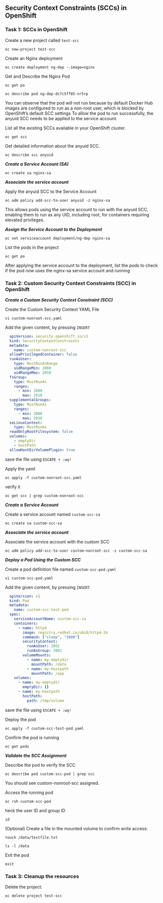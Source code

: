 ## Security Context Constraints (SCCs) in OpenShift

### Task 1:  SCCs in OpenShift
Create a new project called `test-scc`
```
oc new-project test-scc
```
Create an Nginx deployment  
```
oc create deployment ng-dep --image=nginx
```
Get and Describe the Nginx Pod
```
oc get po
```
```
oc describe pod ng-dep-dc7c5ff85-nr5rp
```
You can observe that the pod will not run because by default Docker Hub images are configured to run as a non-root user, which is blocked by OpenShift’s default SCC settings
To allow the pod to run successfully, the anyuid SCC needs to be applied to the service account.

List all the existing SCCs available in your OpenShift cluster.
```
oc get scc
```
Get detailed information about the anyuid SCC.
```
oc describe scc anyuid
```
***Create a Service Account (SA)***

```
oc create sa nginx-sa
```
***Associate the service account***

Apply the anyuid SCC to the Service Account
```
oc adm policy add-scc-to-user anyuid -z nginx-sa
```
This allows pods using the service account to run with the anyuid SCC, enabling them to run as any UID, including root, for containers requiring elevated privileges.

***Assign the Service Account to the Deployment***

```
oc set serviceaccount deployment/ng-dep nginx-sa
```
List the pods in the project
```
oc get po
```
After applying the service account to the deployment, list the pods to check if the pod now uses the nginx-sa service account and running

### Task 2: Custom Security Context Constraints (SCC) in OpenShift

***Create a Custom Security Context Constraint (SCC)***

Create the Custom Security Context YAML File

```
vi custom-nonroot-scc.yaml
```

Add the given content, by pressing `INSERT`

```yaml
  apiVersion: security.openshift.io/v1
  kind: SecurityContextConstraints
  metadata:
    name: custom-nonroot-scc
  allowPrivilegedContainer: false
  runAsUser:
    type: MustRunAsRange
    uidRangeMin: 2000
    uidRangeMax: 2010
  fsGroup:
    type: MustRunAs
    ranges:
      - min: 2000
        max: 2010
  supplementalGroups:
    type: MustRunAs
    ranges:
      - min: 2000
        max: 2010
  seLinuxContext:
    type: MustRunAs
  readOnlyRootFilesystem: false
  volumes:
    - emptyDir
    - hostPath
  allowHostDirVolumePlugin: true
```
save the file using `ESCAPE + :wq!`

Apply the yaml
```
oc apply -f custom-nonroot-scc.yaml
```
verify it
```
oc get scc | grep custom-nonroot-scc
```
***Create a Service Account***

Create a service account named `custom-scc-sa`
```
oc create sa custom-scc-sa
```

***Associate the service account***

Associate the service account with the custom SCC
```
oc adm policy add-scc-to-user custom-nonroot-scc -z custom-scc-sa
```
***Deploy a Pod Using the Custom SCC***

Create a pod definition file named `custom-scc-pod.yaml`

```
vi custom-scc-pod.yaml
```

Add the given content, by pressing `INSERT`

```yaml
  apiVersion: v1
  kind: Pod
  metadata:
    name: custom-scc-test-pod
  spec:
    serviceAccountName: custom-scc-sa
    containers:
      - name: httpd
        image: registry.redhat.io/ubi8/httpd-24
        command: ["sleep", "3600"]
        securityContext:
          runAsUser: 2001
          runAsGroup: 2001
        volumeMounts:
          - name: my-emptydir
            mountPath: /data
          - name: my-hostpath
            mountPath: /app
    volumes:
      - name: my-emptydir
        emptyDir: {}
      - name: my-hostpath
        hostPath:
          path: /tmp/volume
```
save the file using `ESCAPE + :wq!`

Deploy the pod
```
oc apply -f custom-scc-test-pod.yaml
```
Confirm the pod is running
```
oc get pods
```
***Validate the SCC Assignment***

Describe the pod to verify the SCC
```
oc describe pod custom-scc-pod | grep scc
```
You should see custom-nonroot-scc assigned.

Access the running pod
```
oc rsh custom-scc-pod
```
heck the user ID and group ID
```
id
```
(Optional) Create a file in the mounted volume to confirm write access:
```
touch /data/testfile.txt
```
```
ls -l /data
```
Exit the pod
```
exit
```
### Task 3: Cleanup the resources

Delete the project:
```bash
oc delete project test-scc
```






